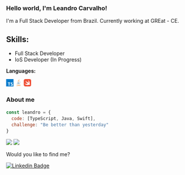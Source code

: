 ### Hello world, I'm Leandro Carvalho! 

I'm a Full Stack Developer from Brazil. Currently working at GREat - CE.

## Skills:
- Full Stack Developer
- IoS Developer (In Progress)

**Languages:**  

<code><img height="20" src="https://raw.githubusercontent.com/github/explore/80688e429a7d4ef2fca1e82350fe8e3517d3494d/topics/typescript/typescript.png"></code>
<code><img height="20" src="https://raw.githubusercontent.com/github/explore/80688e429a7d4ef2fca1e82350fe8e3517d3494d/topics/java/java.png"></code>
<code><img height="20" src="https://raw.githubusercontent.com/github/explore/80688e429a7d4ef2fca1e82350fe8e3517d3494d/topics/swift/swift.png"></code>

### About me

```javascript
const leandro = {
  code: [TypeScript, Java, Swift],
  challenge: "Be better than yesterday"
}
```
<p>
  <img src = "https://github-readme-stats.vercel.app/api?username=lcarvalhodev&show_icons=true&theme=bear" width = 400>
  <img src = "https://github-readme-streak-stats.herokuapp.com?user=lcarvalhodev&theme=dark&hide_border=true" width = 400>
</p>

Would you like to find me?

[![Linkedin Badge](https://img.shields.io/badge/-LinkedIn-blue?style=flat-square&logo=Linkedin&logoColor=white&link=https://www.linkedin.com/in/leandro-carvalho-dev)](https://www.linkedin.com/in/leandro-carvalho-dev)
